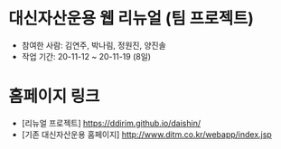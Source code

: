 # 대신자산운용 웹 리뉴얼 (팀 프로젝트)
* 참여한 사람: 김연주, 박나림, 정원진, 양진솔
* 작업 기간: 20-11-12 ~ 20-11-19 (8일)

# 홈페이지 링크
* [리뉴얼 프로젝트] https://ddirim.github.io/daishin/
* [기존 대신자산운용 홈페이지] http://www.ditm.co.kr/webapp/index.jsp

